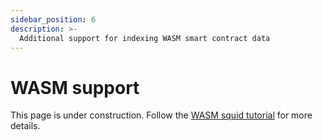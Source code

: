 ```yaml
---
sidebar_position: 6
description: >-
  Additional support for indexing WASM smart contract data
---
```


# WASM support

This page is under construction. Follow the [WASM squid tutorial](/tutorials/create-an-wasm-processing-squid) for more details.